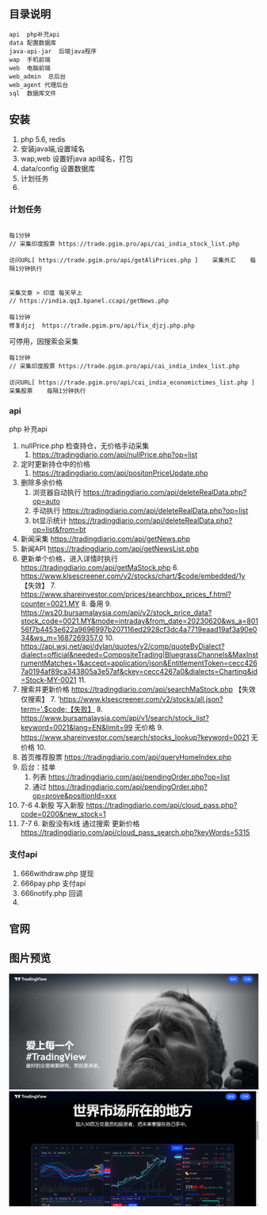 ## 目录说明
~~~
api  php补充api
data 配置数据库
java-api-jar  后端java程序 
wap  手机前端
web  电脑前端
web_admin  总后台
web_agent 代理后台
sql  数据库文件
~~~

## 安装 
1. php 5.6, redis
2. 安装java端,设置域名
3. wap,web 设置好java  api域名，打包
4. data/config 设置数据库
5. 计划任务
6. 

### 计划任务
~~~

每1分钟
// 采集印度股票 https://trade.pgim.pro/api/cai_india_stock_list.php

访问URL[ https://trade.pgim.pro/api/getAliPrices.php ]	采集外汇	每隔1分钟执行


采集文章 > 印度 每天早上
// https://india.qq3.bpanel.ccapi/getNews.php

每1分钟
修复djzj  https://trade.pgim.pro/api/fix_djzj.php.php
~~~
可停用，因搜索会采集
~~~
每1分钟
// 采集印度股票 https://trade.pgim.pro/api/cai_india_index_list.php

访问URL[ https://trade.pgim.pro/api/cai_india_economictimes_list.php ]	采集股票	每隔1分钟执行

~~~


### api
php 补充api

1. nullPrice.php 检查持仓，无价格手动采集
    1. https://tradingdiario.com/api/nullPrice.php?op=list
2. 定时更新持仓中的价格
    1. https://tradingdiario.com/api/positonPriceUpdate.php
3. 删除多余价格
    1. 浏览器自动执行  https://tradingdiario.com/api/deleteRealData.php?op=auto
    2. 手动执行 https://tradingdiario.com/api/deleteRealData.php?op=list
    3. bt显示统计 https://tradingdiario.com/api/deleteRealData.php?op=list&from=bt
4. 新闻采集  https://tradingdiario.com/api/getNews.php
5. 新闻API  https://tradingdiario.com/api/getNewsList.php
5. 更新单个价格，进入详情时执行  https://tradingdiario.com/api/getMaStock.php
    6.  https://www.klsescreener.com/v2/stocks/chart/$code/embedded/1y 【失效】
    7.  https://www.shareinvestor.com/prices/searchbox_prices_f.html?counter=0021.MY 
    8.  备用
       9.  https://ws20.bursamalaysia.com/api/v2/stock_price_data?stock_code=0021.MY&mode=intraday&from_date=20230620&ws_a=80156f7b4453e622a9696997b207116ed2928cf3dc4a7719eaad19af3a90e034&ws_m=1687269357.0
       10.  https://api.wsj.net/api/dylan/quotes/v2/comp/quoteByDialect?dialect=official&needed=CompositeTrading|BluegrassChannels&MaxInstrumentMatches=1&accept=application/json&EntitlementToken=cecc4267a0194af89ca343805a3e57af&ckey=cecc4267a0&dialects=Charting&id=Stock-MY-0021
       11.  
6. 搜索并更新价格  https://tradingdiario.com/api/searchMaStock.php 【失效仅搜索】
    7. 'https://www.klsescreener.com/v2/stocks/all.json?term='.$code;【失败】
    8. https://www.bursamalaysia.com/api/v1/search/stock_list?keyword=0021&lang=EN&limit=99  无价格 
    9. https://www.shareinvestor.com/search/stocks_lookup?keyword=0021 无价格
    10. 
7. 首页推荐股票  https://tradingdiario.com/api/queryHomeIndex.php
8. 后台：挂单
    1. 列表   https://tradingdiario.com/api/pendingOrder.php?op=list
    2. 通过   https://tradingdiario.com/api/pendingOrder.php?op=prove&positionId=xxx
3. 7-6 
    4.新股 写入新股 https://tradingdiario.com/api/cloud_pass.php?code=0200&new_stock=1
5. 7-7
    6. 新股没有k线 通过搜索 更新价格 https://tradingdiario.com/api/cloud_pass_search.php?keyWords=5315 

### 支付api 
1. 666withdraw.php 提现
2. 666pay.php 支付api
3. 666notify.php 回调
4. 

## 官网
## 图片预览
![](sql/1.png)
![](sql/2.png)
